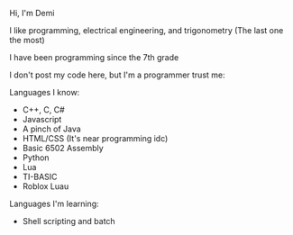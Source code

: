 Hi, I'm Demi

I like programming, electrical engineering, and trigonometry (The last one the most)

I have been programming since the 7th grade

I don't post my code here, but I'm a programmer trust me:

Languages I know:
- C++, C, C#
- Javascript
- A pinch of Java
- HTML/CSS (It's near programming idc)
- Basic 6502 Assembly
- Python
- Lua
- TI-BASIC
- Roblox Luau

Languages I'm learning:
- Shell scripting and batch
